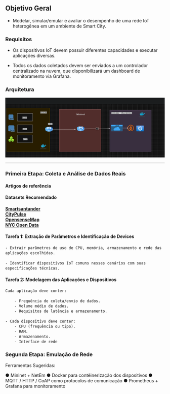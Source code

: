 ## Objetivo Geral

- Modelar, simular/emular e avaliar o desempenho de uma rede IoT heterogênea em um ambiente de Smart City. 

### Requisitos

- Os dispositivos IoT devem possuir diferentes capacidades e
executar aplicações diversas.

- Todos os dados coletados devem ser enviados a um controlador centralizado na nuvem, que disponibilizará um dashboard de
monitoramento via Grafana.


### Arquitetura

![Arquitetura Geral](architeture.png)

<hr>

### Primeira Etapa: Coleta e Análise de Dados Reais

#### Artigos de referência



#### Datasets Recomendado

**[Smartsantander](https://smartsantander.eu/)**<br>
**[CityPulse](https://www.citypulse.eu/)**<br>
**[OpensenseMap](https://opensensemap.org)**<br>
**[NYC Open Data](https://opendata.cityofnewyork.us)**<br>

#### Tarefa 1: Extração de Parâmetros e Identificação de Devices

    - Extrair parâmetros de uso de CPU, memória, armazenamento e rede das aplicações escolhidas.

    - Identificar dispositivos IoT comuns nesses cenários com suas especificações técnicas.

#### Tarefa 2: Modelagem das Aplicações e Dispositivos

    Cada aplicação deve conter:

        - Frequência de coleta/envio de dados.
        - Volume médio de dados.
        - Requisitos de latência e armazenamento.

    - Cada dispositivo deve conter:
        - CPU (frequência ou tipo).
        - RAM.
        - Armazenamento.
        - Interface de rede



### Segunda Etapa: Emulação de Rede

Ferramentas Sugeridas:

● Mininet + NetEm
● Docker para contêinerização dos dispositivos
● MQTT / HTTP / CoAP como protocolos de comunicação
● Prometheus + Grafana para monitoramento